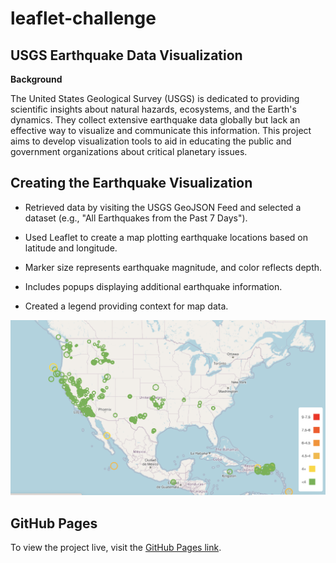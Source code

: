 # __leaflet-challenge__

## __USGS Earthquake Data Visualization__

__Background__

The United States Geological Survey (USGS) is dedicated to providing scientific insights about natural hazards, ecosystems, and the Earth's dynamics. They collect extensive earthquake data globally but lack an effective way to visualize and communicate this information. This project aims to develop visualization tools to aid in educating the public and government organizations about critical planetary issues.


## __Creating the Earthquake Visualization__


* Retrieved data by visiting the USGS GeoJSON Feed and selected a dataset (e.g., "All Earthquakes from the Past 7 Days").

* Used Leaflet to create a map plotting earthquake locations based on latitude and longitude.

* Marker size represents earthquake magnitude, and color reflects depth.

* Includes popups displaying additional earthquake information.

* Created a legend providing context for map data.

![Earthquake Visual](https://github.com/kaijaygregory/leaflet-challenge/blob/main/Images/Earthquake%20Visual.png)

## __GitHub Pages__

To view the project live, visit the [GitHub Pages link](https://kaijaygregory.github.io/leaflet-challenge/).

